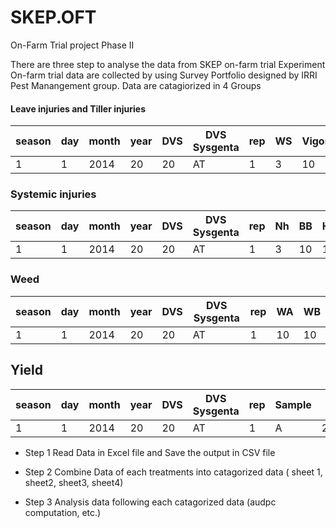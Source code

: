SKEP.OFT
========

On-Farm Trial project Phase II

There are three step to analyse the data from SKEP on-farm trial Experiment
On-farm trial data are collected by using Survey Portfolio designed by IRRI Pest Manangement group.
Data are catagiorized in 4 Groups 


#### Leave injuries and Tiller injuries
season | day | month | year | DVS | DVS Sysgenta |rep| WS  | Vigor | Sample | Nt |Np | Nlt| DH |SN|  
-------|-----|-------|------|-----|--------------|---|-----|-------|--------|----|---|----|----|--|
   1   |  1  | 2014  |  20  |20   |AT            |1  | 3   |  10   |   1    | 17 | 0 | 3  | 2  |4 |

### Systemic injuries
season | day | month | year | DVS | DVS Sysgenta | rep |Nh  | BB | HB | GSD |RSD | RTD| TSD |  
-------|-----|-------|------|-----|--------------|-----|----|----|----|-----|----|----|-----|
   1   |  1  | 2014  |  20  |20   |AT            | 1   |3   |10  |1   |  17 | 0  | 3  |  2  |

### Weed
season | day | month | year | DVS | DVS Sysgenta | rep  | WA | WB|  
-------|-----|-------|------|-----|--------------|------|----|---|
   1   |  1  | 2014  |  20  |20   |AT            | 1    |10  |10 |
   
## Yield
season | day | month | year | DVS | DVS Sysgenta | rep | Sample| Y  | MC| 
-------|-----|-------|------|-----|--------------|-----|-------|--- |---|
   1   |  1  | 2014  |  20  |20   |AT            | 1   |  A    |234 |14 |
   
   
* Step 1 Read Data in Excel file and Save the output in CSV file

* Step 2 Combine Data of each treatments into catagorized data ( sheet 1, sheet2, sheet3, sheet4)

* Step 3 Analysis data following each catagorized data (audpc computation, etc.)

